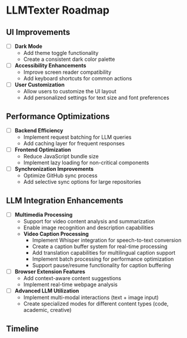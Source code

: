 # LLMTexter Roadmap

## UI Improvements
- [ ] **Dark Mode**
    - Add theme toggle functionality
    - Create a consistent dark color palette
- [ ] **Accessibility Enhancements**
    - Improve screen reader compatibility
    - Add keyboard shortcuts for common actions
- [ ] **User Customization**
    - Allow users to customize the UI layout
    - Add personalized settings for text size and font preferences

## Performance Optimizations
- [ ] **Backend Efficiency**
    - Implement request batching for LLM queries
    - Add caching layer for frequent responses
- [ ] **Frontend Optimization**
    - Reduce JavaScript bundle size
    - Implement lazy loading for non-critical components
- [ ] **Synchronization Improvements**
    - Optimize GitHub sync process
    - Add selective sync options for large repositories

## LLM Integration Enhancements
- [ ] **Multimedia Processing**
    - Support for video content analysis and summarization
    - Enable image recognition and description capabilities
    - **Video Caption Processing**
        - Implement Whisper integration for speech-to-text conversion
        - Create a caption buffer system for real-time processing
        - Add translation capabilities for multilingual caption support
        - Implement batch processing for performance optimization
        - Support pause/resume functionality for caption buffering
- [ ] **Browser Extension Features**
    - Add context-aware content suggestions
    - Implement real-time webpage analysis
- [ ] **Advanced LLM Utilization**
    - Implement multi-modal interactions (text + image input)
    - Create specialized modes for different content types (code, academic, creative)




## Timeline

